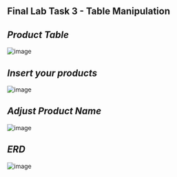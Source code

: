 
## Final Lab Task 3 - Table Manipulation

## ***Product Table***

![image](https://github.com/user-attachments/assets/1b3b494d-66ce-432e-9821-6003a66d86d2)

## ***Insert your products***

![image](https://github.com/user-attachments/assets/abfd50d4-cddc-4965-8582-8586b0ee35c0)

## ***Adjust Product Name***

![image](https://github.com/user-attachments/assets/cb111c72-b791-421d-88ed-76429bf0ba5d)

## ***ERD***

![image](https://github.com/user-attachments/assets/4141f9e2-f1be-4c86-a5d9-c4ba680c432d)


